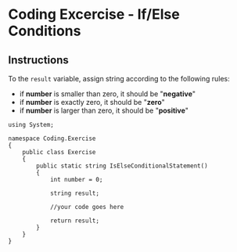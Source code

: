 # Coding Excercise - If/Else Conditions
## Instructions
To the `result` variable, assign string according to the 
following rules:
- if <b>number</b> is smaller than zero, it should be "<b>negative</b>"<br>
- if <b>number</b> is exactly zero, it should be "<b>zero</b>"<br>
- if <b>number</b> is larger than zero, it should be "<b>positive</b>"

```
using System;

namespace Coding.Exercise
{
    public class Exercise
    {
        public static string IsElseConditionalStatement()
        {
            int number = 0;
            
            string result;
            
            //your code goes here
            
            return result;
        }
    }
}
```
